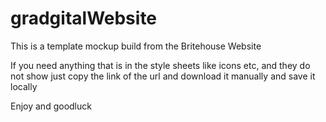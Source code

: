 # gradgitalWebsite
This is a template mockup build from the Britehouse Website 


If you need anything that is in the style sheets like icons etc, and they do not show just copy the link of the url and download it manually and save it locally

Enjoy and goodluck